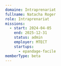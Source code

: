 ```yaml
---
domaine: Intraprenariat
fullname: Natacha Roger
role: Intraprenariat
missions:
  - start: 2024-04-05
    end: 2025-12-31
    status: admin
    employer: MTECT
    startups:
      - epandage-facile
memberType: beta
---
```

